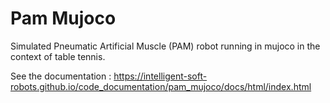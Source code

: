
# Pam Mujoco

Simulated Pneumatic Artificial Muscle (PAM) robot running in mujoco in the context of table tennis.

See the documentation : https://intelligent-soft-robots.github.io/code_documentation/pam_mujoco/docs/html/index.html 
